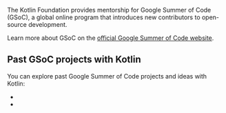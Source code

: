 [//]: # (title: Google Summer of Code with Kotlin)

The Kotlin Foundation provides mentorship for Google Summer of Code (GSoC), 
a global online program that introduces new contributors to open-source development.

Learn more about GSoC on the [official Google Summer of Code website](https://summerofcode.withgoogle.com/).

## Past GSoC projects with Kotlin

You can explore past Google Summer of Code projects and ideas with Kotlin:

* [](gsoc-2024.md)
* [](gsoc-2023.md)